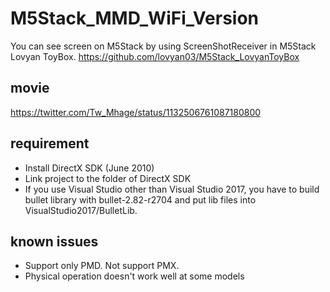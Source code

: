 # M5Stack_MMD_WiFi_Version
You can see screen on M5Stack by using ScreenShotReceiver in M5Stack Lovyan ToyBox.
https://github.com/lovyan03/M5Stack_LovyanToyBox
## movie 
https://twitter.com/Tw_Mhage/status/1132506761087180800
## requirement 
- Install DirectX SDK (June 2010)
- Link project to the folder of DirectX SDK
- If you use Visual Studio other than Visual Studio 2017, you have to build bullet library with bullet-2.82-r2704 and put lib files into VisualStudio2017/BulletLib.
## known issues
- Support only PMD. Not support PMX.
- Physical operation doesn't work well at some models
